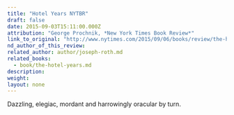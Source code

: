 ```yaml
---
title: "Hotel Years NYTBR"
draft: false
date: 2015-09-03T15:11:00.000Z
attribution: "George Prochnik, *New York Times Book Review*"
link_to_original: "http://www.nytimes.com/2015/09/06/books/review/the-hotel-years-by-joseph-roth.html?_r=0"
nd_author_of_this_review:
related_author: author/joseph-roth.md
related_books:
  - book/the-hotel-years.md
description:
weight:
layout: none
---
```

Dazzling, elegiac, mordant and harrowingly oracular by turn.

